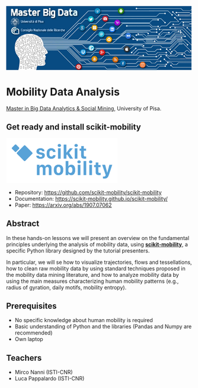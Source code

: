 <img src="masterSBD_logo.jpg" width=500/>

# Mobility Data Analysis
[Master in Big Data Analytics & Social Mining](https://masterbigdata.it/), University of Pisa.

## Get ready and install scikit-mobility

<img src="logo_skmob.png" width="300" />

- Repository: https://github.com/scikit-mobility/scikit-mobility
- Documentation: https://scikit-mobility.github.io/scikit-mobility/
- Paper: https://arxiv.org/abs/1907.07062


## Abstract
In these hands-on lessons we will present an overview on the fundamental principles underlying the analysis of mobility data, using **[scikit-mobility](https://github.com/scikit-mobility/scikit-mobility)**, a specific Python library designed by the tutorial presenters.

In particular, we will se how to visualize trajectories, flows and tessellations, how to clean raw mobility data by using standard techniques proposed in the mobility data mining literature, and how to analyze mobility data by using the main measures characterizing human mobility patterns (e.g., radius of gyration, daily motifs, mobility entropy).


## Prerequisites
- No specific knowledge about human mobility is required
- Basic understanding of Python and the libraries (Pandas and Numpy are recommended)
- Own laptop

## Teachers
- Mirco Nanni (ISTI-CNR)
- Luca Pappalardo (ISTI-CNR)

